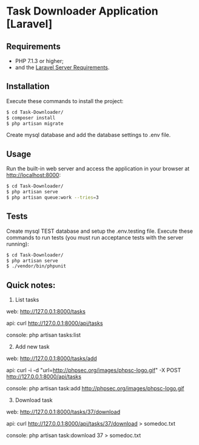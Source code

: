 Task Downloader Application [Laravel]
==================================

Requirements
------------

  * PHP 7.1.3 or higher;
  * and the [Laravel Server Requirements][1].

Installation
------------

Execute these commands to install the project:

```bash
$ cd Task-Downloader/
$ composer install
$ php artisan migrate
```

Create mysql database and add the database settings to .env file.

Usage
-----

Run the built-in web server and access the application in your browser at <http://localhost:8000>:

```bash
$ cd Task-Downloader/
$ php artisan serve
$ php artisan queue:work --tries=3
```

Tests
-----

Create mysql TEST database and setup the .env.testing file. Execute these commands to run tests (you must run acceptance tests with the server running):

```bash
$ cd Task-Downloader/
$ php artisan serve
$ ./vendor/bin/phpunit
```

Quick notes:
------------

1. List tasks

web: http://127.0.0.1:8000/tasks

api: curl http://127.0.0.1:8000/api/tasks

console: php artisan tasks:list

2. Add new task

web: http://127.0.0.1:8000/tasks/add

api: curl -i -d "url=http://phpsec.org/images/phpsc-logo.gif" -X POST http://127.0.0.1:8000/api/tasks

console: php artisan task:add http://phpsec.org/images/phpsc-logo.gif

3. Download task

web: http://127.0.0.1:8000/tasks/37/download

api: curl http://127.0.0.1:8000/api/tasks/37/download > somedoc.txt

console: php artisan task:download 37 > somedoc.txt


[1]: https://laravel.com/docs/5.7#server-requirements
